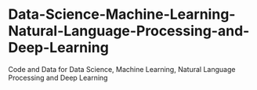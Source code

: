# Data-Science-Machine-Learning-Natural-Language-Processing-and-Deep-Learning
Code and Data for Data Science, Machine Learning, Natural Language Processing and Deep Learning
